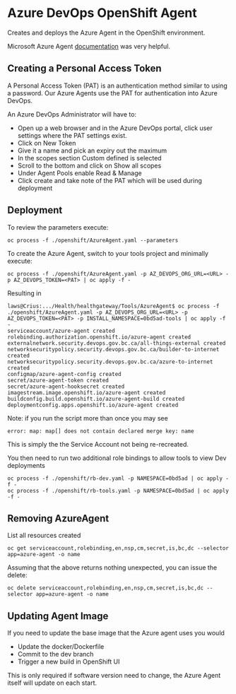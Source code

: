 # Azure DevOps OpenShift Agent

Creates and deploys the Azure Agent in the OpenShift environment.

Microsoft Azure Agent [documentation](https://docs.microsoft.com/en-us/azure/devops/pipelines/agents/docker?view=azure-devops) was very helpful.

## Creating a Personal Access Token

A Personal Access Token (PAT) is an authentication method similar to using a password. Our Azure Agents use the PAT for authentication into Azure DevOps.

An Azure DevOps Administrator will have to:

* Open up a web browser and in the Azure DevOps portal, click user settings where the PAT settings exist.
* Click on New Token
* Give it a name and pick an expiry out the maximum
* In the scopes section Custom defined is selected
* Scroll to the bottom and click on Show all scopes
* Under Agent Pools enable Read & Manage
* Click create and take note of the PAT which will be used during deployment

## Deployment

To review the parameters execute:

```console
oc process -f ./openshift/AzureAgent.yaml --parameters
```

To create the Azure Agent, switch to your tools project and minimally execute:

```console
oc process -f ./openshift/AzureAgent.yaml -p AZ_DEVOPS_ORG_URL=<URL> -p AZ_DEVOPS_TOKEN=<PAT> | oc apply -f -
```

Resulting in

```console
laws@Crius:.../Health/healthgateway/Tools/AzureAgent$ oc process -f ./openshift/AzureAgent.yaml -p AZ_DEVOPS_ORG_URL=<URL> -p AZ_DEVOPS_TOKEN=<PAT> -p INSTALL_NAMESPACE=0bd5ad-tools | oc apply -f -
serviceaccount/azure-agent created
rolebinding.authorization.openshift.io/azure-agent created
externalnetwork.security.devops.gov.bc.ca/all-things-external created
networksecuritypolicy.security.devops.gov.bc.ca/builder-to-internet created
networksecuritypolicy.security.devops.gov.bc.ca/azure-to-internet created
configmap/azure-agent-config created
secret/azure-agent-token created
secret/azure-agent-hooksecret created
imagestream.image.openshift.io/azure-agent created
buildconfig.build.openshift.io/azure-agent-build created
deploymentconfig.apps.openshift.io/azure-agent created
```

Note:  if you run the script more than once you may see

```console
error: map: map[] does not contain declared merge key: name
```

This is simply the the Service Account not being re-recreated.

You then need to run two additional role bindings to allow tools to view Dev deployments

```console
oc process -f ./openshift/rb-dev.yaml -p NAMESPACE=0bd5ad | oc apply -f -
oc process -f ./openshift/rb-tools.yaml -p NAMESPACE=0bd5ad | oc apply -f -
```

## Removing AzureAgent

List all resources created

```console
oc get serviceaccount,rolebinding,en,nsp,cm,secret,is,bc,dc --selector app=azure-agent -o name
```

Assuming that the above returns nothing unexpected, you can issue the delete:

```console
oc delete serviceaccount,rolebinding,en,nsp,cm,secret,is,bc,dc --selector app=azure-agent -o name
```


## Updating Agent Image

If you need to update the base image that the Azure agent uses you would

* Update the docker/Dockerfile
* Commit to the dev branch
* Trigger a new build in OpenShift UI

This is only required if software version need to change, the Azure Agent itself will update on each start.
